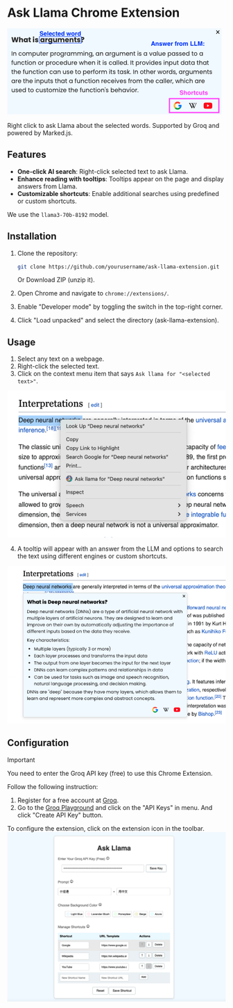 # Ask Llama Chrome Extension

![](Screenshot.png)

Right click to ask Llama about the selected words. Supported by Groq and powered by Marked.js.

## Features

- **One-click AI search**: Right-click selected text to ask Llama.
- **Enhance reading with tooltips**: Tooltips appear on the page and display answers from Llama.
- **Customizable shortcuts**: Enable additional searches using predefined or custom shortcuts.

We use the `llama3-70b-8192` model.

## Installation

1. Clone the repository:
    ```sh
    git clone https://github.com/yourusername/ask-llama-extension.git
    ```
    Or Download ZIP (unzip it).

2. Open Chrome and navigate to `chrome://extensions/`.

3. Enable "Developer mode" by toggling the switch in the top-right corner.

4. Click "Load unpacked" and select the directory (ask-llama-extension).

## Usage

1. Select any text on a webpage.
2. Right-click the selected text.
3. Click on the context menu item that says `Ask llama for "<selected text>"`.

![](Screenshot1.png)

4. A tooltip will appear with an answer from the LLM and options to search the text using different engines or custom shortcuts.

![](Screenshot2.png)

## Configuration
>[!IMPORTANT]
> You need to enter the Groq API key (free) to use this Chrome Extension.
>
> Follow the following instruction:
>
> 1. Register for a free account at [Groq](https://groq.com/).
> 2. Go to the [Groq Playground](https://console.groq.com/playground) and click on the "API Keys" in menu. And click "Create API Key" button.

To configure the extension, click on the extension icon in the toolbar. 
![](Screenshot4.png)